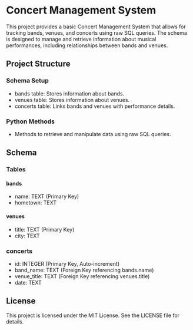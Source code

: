 # Concert Management System
This project provides a basic Concert Management System that allows for tracking bands, venues, and concerts using raw SQL queries. The schema is designed to manage and retrieve information about musical performances, including relationships between bands and venues.

## Project Structure
### Schema Setup

- bands table: Stores information about bands.
- venues table: Stores information about venues.
- concerts table: Links bands and venues with performance details.
### Python Methods

- Methods to retrieve and manipulate data using raw SQL queries.
## Schema
### Tables
#### bands
- name: TEXT (Primary Key)
- hometown: TEXT
#### venues
- title: TEXT (Primary Key)
- city: TEXT
### concerts
- id: INTEGER (Primary Key, Auto-increment)
- band_name: TEXT (Foreign Key referencing bands.name)
- venue_title: TEXT (Foreign Key referencing venues.title)
- date: TEXT

## License
This project is licensed under the MIT License. See the LICENSE file for details.

